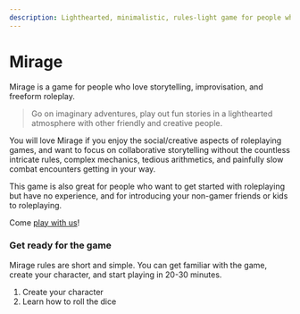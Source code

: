 ```yaml
---
description: Lighthearted, minimalistic, rules-light game for people who love storytelling, improvisation, and freeform roleplay.
---
```


<!-- <img className="post-header" src="/img/valley-cropped.png"/> -->
<!--
<img className="post-header-image" src="/page/mirage/storytellers.jpg"/>
-->

# Mirage
Mirage is a game for people who love storytelling, improvisation, and freeform roleplay.

> Go on imaginary adventures, play out fun stories in a lighthearted atmosphere with other friendly and creative people.

You will love Mirage if you enjoy the social/creative aspects of roleplaying games, and want to focus on collaborative storytelling without the countless intricate rules, complex mechanics, tedious arithmetics, and painfully slow combat encounters getting in your way.

This game is also great for people who want to get started with roleplaying but have no experience, and for introducing your non-gamer friends or kids to roleplaying.

Come [play with us](https://discord.gg/UVNxeQE)!

### Get ready for the game
Mirage rules are short and simple. You can get familiar with the game, create your character, and start playing in 20-30 minutes.

1. <Link href="#create-your-character">Create your character</Link>
2. <Link href="#play-the-game">Learn how to roll the dice</Link>

<!--
Read the rules below to learn how to create your character and roll the dice, then find a game you can join on our discord.

### How to play
To get ready to play, you need two things:

1. **Create your character**  
Follow the 3 character creation steps below.
2.  **Learn how to roll the dice**  
Read the dice-rolling rules below.
-->

<!--
3.  **Find other people to play with**  
    Go to our [discord community](https://discord.gg/gNrJJNMuyD) and find a game you can join.
-->

<!--

---

# Pen and Paper Rules

Download the printable rules for offline play [here](/files/Mirage.pdf). You will also need some 20-sided dice (ideally 4 per player, but you can get by with just 4 dice for the whole group), and something to write down the character sheets on.

-->

<!--
Limitation

-->